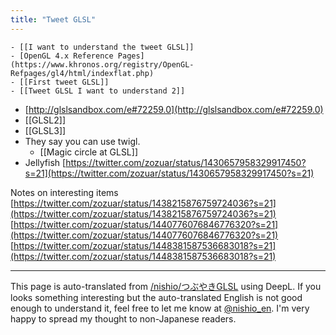 ```yaml
---
title: "Tweet GLSL"
---
```


    - [[I want to understand the tweet GLSL]]
    - [OpenGL 4.x Reference Pages](https://www.khronos.org/registry/OpenGL-Refpages/gl4/html/indexflat.php)
    - [[First tweet GLSL]]
    - [[Tweet GLSL I want to understand 2]]
- [http://glslsandbox.com/e#72259.0](http://glslsandbox.com/e#72259.0)
- [[GLSL2]]
- [[GLSL3]]
- They say you can use twigl.
    - [[Magic circle at GLSL]]
- Jellyfish [https://twitter.com/zozuar/status/1430657958329917450?s=21](https://twitter.com/zozuar/status/1430657958329917450?s=21)

Notes on interesting items
[https://twitter.com/zozuar/status/1438215876759724036?s=21](https://twitter.com/zozuar/status/1438215876759724036?s=21)
[https://twitter.com/zozuar/status/1440776076846776320?s=21](https://twitter.com/zozuar/status/1440776076846776320?s=21)
[https://twitter.com/zozuar/status/1448381587536683018?s=21](https://twitter.com/zozuar/status/1448381587536683018?s=21)

---
This page is auto-translated from [/nishio/つぶやきGLSL](https://scrapbox.io/nishio/つぶやきGLSL) using DeepL. If you looks something interesting but the auto-translated English is not good enough to understand it, feel free to let me know at [@nishio_en](https://twitter.com/nishio_en). I'm very happy to spread my thought to non-Japanese readers.